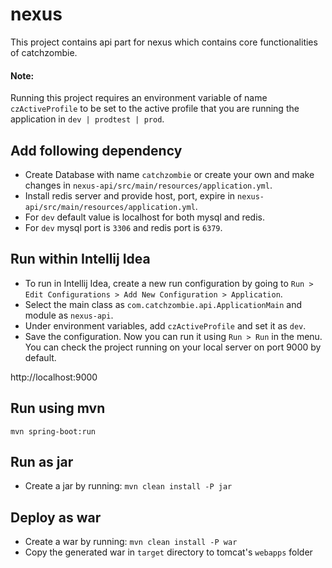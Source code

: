 # nexus

This project contains api part for nexus which contains core functionalities of catchzombie.

#### Note:
Running this project requires an environment variable of name `czActiveProfile` to be set to the active profile that you are running the application in `dev | prodtest | prod`. 

## Add following dependency
- Create Database with name `catchzombie` or create your own and make changes in `nexus-api/src/main/resources/application.yml`.
- Install redis server and provide host, port, expire in `nexus-api/src/main/resources/application.yml`.
- For `dev` default value is localhost for both mysql and redis.
- For `dev` mysql port is `3306` and redis port is `6379`.

## Run within Intellij Idea
- To run in Intellij Idea, create a new run configuration by going to `Run > Edit Configurations > Add New Configuration > Application`. 
- Select the main class as `com.catchzombie.api.ApplicationMain` and module as `nexus-api`. 
- Under environment variables, add `czActiveProfile` and set it as `dev`.
- Save the configuration. Now you can run it using `Run > Run` in the menu. You can check the project running on your local server on port 9000 by default.  

http://localhost:9000


## Run using mvn

```
mvn spring-boot:run
```

## Run as jar
- Create a jar by running: `mvn clean install -P jar`


## Deploy as war
- Create a war by running: `mvn clean install -P war`
- Copy the generated war in `target` directory to tomcat's `webapps` folder
